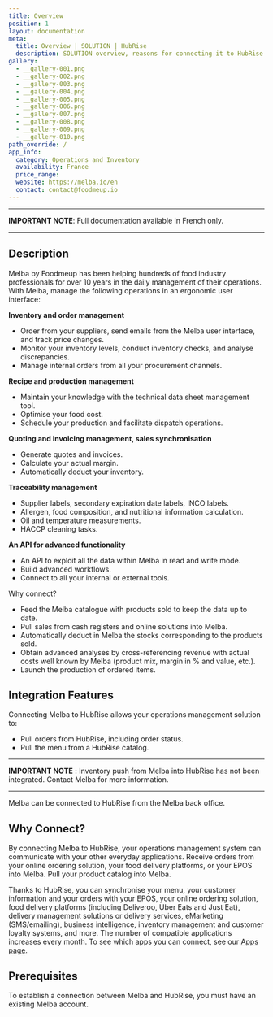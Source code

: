 ```yaml
---
title: Overview
position: 1
layout: documentation
meta:
  title: Overview | SOLUTION | HubRise
  description: SOLUTION overview, reasons for connecting it to HubRise and summary of integrated features. Synchronise data between your [EPOS] and your other apps.
gallery:
  - __gallery-001.png
  - __gallery-002.png
  - __gallery-003.png
  - __gallery-004.png
  - __gallery-005.png
  - __gallery-006.png
  - __gallery-007.png
  - __gallery-008.png
  - __gallery-009.png
  - __gallery-010.png
path_override: /
app_info:
  category: Operations and Inventory
  availability: France
  price_range:
  website: https://melba.io/en
  contact: contact@foodmeup.io
---
```


---

**IMPORTANT NOTE**: Full documentation available <Link to="/fr/apps/melba" addLocalePrefix={false}>in French only</Link>.

---

## Description

Melba by Foodmeup has been helping hundreds of food industry professionals for over 10 years in the daily management of their operations. With Melba, manage the following operations in an ergonomic user interface:

**Inventory and order management**

- Order from your suppliers, send emails from the Melba user interface, and track price changes.
- Monitor your inventory levels, conduct inventory checks, and analyse discrepancies.
- Manage internal orders from all your procurement channels.

**Recipe and production management**

- Maintain your knowledge with the technical data sheet management tool.
- Optimise your food cost.
- Schedule your production and facilitate dispatch operations.

**Quoting and invoicing management, sales synchronisation**

- Generate quotes and invoices.
- Calculate your actual margin.
- Automatically deduct your inventory.

**Traceability management**

- Supplier labels, secondary expiration date labels, INCO labels.
- Allergen, food composition, and nutritional information calculation.
- Oil and temperature measurements.
- HACCP cleaning tasks.

**An API for advanced functionality**

- An API to exploit all the data within Melba in read and write mode.
- Build advanced workflows.
- Connect to all your internal or external tools.

Why connect?

- Feed the Melba catalogue with products sold to keep the data up to date.
- Pull sales from cash registers and online solutions into Melba.
- Automatically deduct in Melba the stocks corresponding to the products sold.
- Obtain advanced analyses by cross-referencing revenue with actual costs well known by Melba (product mix, margin in % and value, etc.).
- Launch the production of ordered items.


## Integration Features

Connecting Melba to HubRise allows your operations management solution to:

- Pull orders from HubRise, including order status.
- Pull the menu from a HubRise catalog.

---

**IMPORTANT NOTE** : Inventory push from Melba into HubRise has not been integrated. Contact Melba for more information.

---

Melba can be connected to HubRise from the Melba back office.

## Why Connect?

By connecting Melba to HubRise, your operations management system can communicate with your other everyday applications. Receive orders from your online ordering solution, your food delivery platforms, or your EPOS into Melba. Pull your product catalog into Melba.

Thanks to HubRise, you can synchronise your menu, your customer information and your orders with your EPOS, your online ordering solution, food delivery platforms (including Deliveroo, Uber Eats and Just Eat), delivery management solutions or delivery services, eMarketing (SMS/emailing), business intelligence, inventory management and customer loyalty systems, and more. The number of compatible applications increases every month. To see which apps you can connect, see our [Apps page](/apps).

## Prerequisites

To establish a connection between Melba and HubRise, you must have an existing Melba account.
